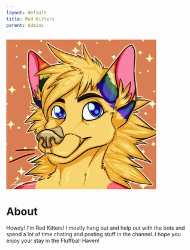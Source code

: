 ```yaml
---
layout: default
title: Red Kitters
parent: Admins
---
```


![](https://github.com/FluffballHaven/fluffballhaven.github.io/blob/38c94193c33fecfc5345368bf1b414d87c04b0fd/assets/images/redimage.jpeg)
# About
Howdy! I'm Red Kitters! I mostly hang out and help out with the bots and spend a lot of time chating and posting stuff in the channel. 
I hope you enjoy your stay in the Fluffball Haven!
